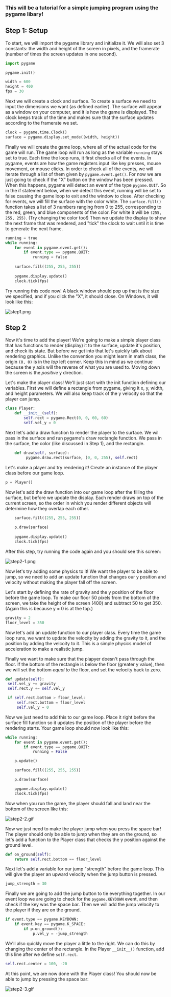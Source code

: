 ### This will be a tutorial for a simple jumping program using the pygame libary!

## Step 1: Setup

To start, we will import the pygame library and initialize it. We will also set 3 constants: the width and height of the screen in pixels, and the framerate (number of times the screen updates in one second).
```python
import pygame

pygame.init()

width = 600
height = 400
fps = 30
```
Next we will create a clock and surface. To create a surface we need to input the dimensions we want (as defined earlier). The surface will appear as a window on your computer, and it is how the game is displayed. The clock keeps track of the time and makes sure that the surface updates according to the framerate we set.
```python
clock = pygame.time.Clock()
surface = pygame.display.set_mode((width, height))
```
Finally we will create the game loop, where all of the actual code for the game will run. The game loop will run as long as the variable `running` stays set to true. 
Each time the loop runs, it first checks all of the events. In pygame, events are how the game registers input like key presses, mouse movement, or mouse clicks. In order to check all of the events, we will iterate through a list of them given by `pygame.event.get()`. For now we are just going to check if the "X" button on the window has been pressed. When this happens, pygame will detect an event of the type `pygame.QUIT`. So in the if statement below, when we detect this event, running will be set to false causing the game loop to exit and the window to close.
After checking for events, we will fill the surface with the color white. The `surface.fill()` function takes a list of 3 numbers ranging from 0 to 255, corresponding to the red, green, and blue components of the color. For white it will be `(255, 255, 255)`. (Try changing the color too!) Then we update the display to show the next frame that was rendered, and "tick" the clock to wait until it is time to generate the next frame.
```python
running = true
while running:
	for event in pygame.event.get():
		if event.type == pygame.QUIT:
			running = false
	
	surface.fill((255, 255, 255))
	
	pygame.display.update()
	clock.tick(fps)
```
Try running this code now! A black window should pop up that is the size we specified, and if you click the "X", it should close. On Windows, it will look like this:

![step1.png](https://raw.githubusercontent.com/lukvmil/pygame-tutorial/master/images/step1.png)


## Step 2
Now it's time to add the player! We're going to make a simple player class that has functions to render (display) it to the surface, update it's position, and check its state. But before we get into that let's quickly talk about rendering graphics. Unlike the convention you might learn in math class, the origin `(0, 0)` is in the _top_ left corner. Keep this in mind as we continue because the y axis will the reverse of what you are used to. Moving down the screen is the _positive_ y direction.

Let's make the player class! We'll just start with the init function defining our variables. First we will define a rectangle from pygame, giving it x, y, width, and height parameters. We will also keep track of the y velocity so that the player can jump.
```python
class Player:
	def __init__(self):
		self.rect = pygame.Rect(0, 0, 60, 60)
		self.vel_y = 0
```
Next let's add a draw function to render the player to the surface. We wil pass in the surface and run pygame's draw rectangle function. We pass in the surface, the color (like discussed in Step 1), and the rectangle.
```python
	def draw(self, surface):
		 pygame.draw.rect(surface, (0, 0, 255), self.rect)
```
Let's make a player and try rendering it! Create an instance of the player class before our game loop.
```python
p = Player()
```
Now let's add the draw function into our game loop after the filling the surface, but before we update the display. Each render draws on top of the current screen, so the order in which you render different objects will determine how they overlap each other.
```python
	surface.fill((255, 255, 255))
	
	p.draw(surface)
	
	pygame.display.update()
	clock.tick(fps)
```
After this step, try running the code again and you should see this screen:

![step2-1.png](https://raw.githubusercontent.com/lukvmil/pygame-tutorial/master/images/step2-1.png)

Now let's try adding some physics to it! We want the player to be able to jump, so we need to add an update function that changes our y position and velocity without making the player fall off the screen.

Let's start by defining the rate of gravity and the y position of the floor before the game loop. To make our floor 50 pixels from the bottom of the screen, we take the height of the screen (400) and subtract 50 to get 350. (Again this is because y = 0 is at the top.)

```python
gravity = 2
floor_level = 350
```
Now let's add an update function to our player class. Every time the game loop runs, we want to update the velocity by adding the gravity to it, and the position by adding the velcoity to it. This is a simple physics model of acceleration to make a  realistic jump. 

Finally we want to make sure that the plapyer doesn't pass through the floor. If the bottom of the rectangle is below the floor (greater y value), then we will set the bottom _equal to_ the floor, and set the velocity back to zero.
```python
def update(self):
 self.vel_y += gravity
 self.rect.y += self.vel_y

 if self.rect.bottom > floor_level:
	 self.rect.bottom = floor_level
	 self.vel_y = 0
```
Now we just need to add this to our game loop. Place it right before the surface fill function so it updates the position of the player before the rendering starts. Your game loop should now look like this:
```python
while running:
	for event in pygame.event.get():
		if event.type == pygame.QUIT:
			running = False

	p.update()

	surface.fill((255, 255, 255))

	p.draw(surface)

	pygame.display.update()
	clock.tick(fps)
```
Now when you run the game, the player should fall and land near the bottom of the screen like this:

![step2-2.gif](https://raw.githubusercontent.com/lukvmil/pygame-tutorial/master/images/step2-2.gif)

Now we just need to make the player jump when you press the space bar! The player should only be able to jump when they are on the ground, so let's add a function to the Player class that checks the y position against the ground level.

```python
def on_ground(self):
	return self.rect.bottom == floor_level
```
Next let's add a variable for our jump "strength" before the game loop. This will give the player an upward velocity when the jump button is pressed.
```python
jump_strength = 30
```
Finally we are going to add the jump button to tie everything together. In our event loop we are going to check for the `pygame.KEYDOWN` event, and then check if the key was the space bar. Then we will add the jump velocity to the player if they are on the ground.
```python
if event.type == pygame.KEYDOWN:
	if event.key == pygame.K_SPACE:
		if p.on_ground():
			p.vel_y = -jump_strength
```
We'll also quickly move the player a little to the right. We can do this by changing the center of the rectangle. In the Player `__init__()` function, add this line after we define `self.rect`.
```python
self.rect.center = 100, -20
```
At this point, we are now done with the Player class! You should now be able to jump by pressing the space bar:

![step2-3.gif](https://raw.githubusercontent.com/lukvmil/pygame-tutorial/master/images/step2-3.gif)